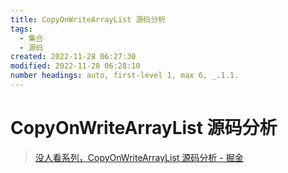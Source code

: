 ```yaml
---
title: CopyOnWriteArrayList 源码分析
tags: 
  - 集合
  - 源码
created: 2022-11-28 06:27:30
modified: 2022-11-28 06:28:10
number headings: auto, first-level 1, max 6, _.1.1.
---
```


# CopyOnWriteArrayList 源码分析

> [没人看系列，CopyOnWriteArrayList 源码分析 - 掘金](https://juejin.cn/post/7066293612950061070#heading-0)